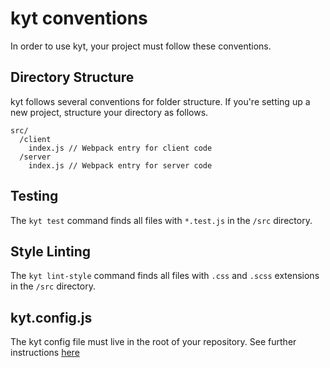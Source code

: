 # kyt conventions

In order to use kyt, your project must follow these conventions.

## Directory Structure

kyt follows several conventions for folder structure. If you're setting up a new project, structure your directory as follows.
```
src/
  /client
    index.js // Webpack entry for client code
  /server
    index.js // Webpack entry for server code
```
## Testing
The `kyt test` command finds all files with `*.test.js` in the `/src` directory.

## Style Linting
The `kyt lint-style` command finds all files with `.css` and `.scss` extensions in the `/src` directory.

## kyt.config.js
The kyt config file must live in the root of your repository.
See further instructions [here](/config/kytConfig.md)
